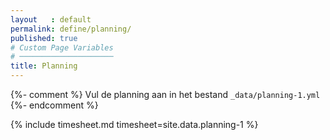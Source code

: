 ```yaml
---
layout   : default
permalink: define/planning/
published: true
# Custom Page Variables
# ─────────────────────
title: Planning
---
```


{%- comment %}
Vul de planning aan in het bestand `_data/planning-1.yml`
{%- endcomment %}

{% include timesheet.md timesheet=site.data.planning-1 %}